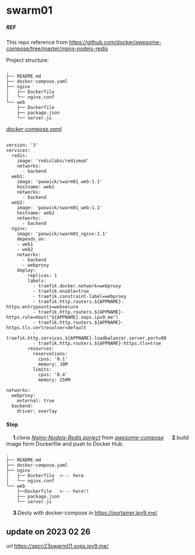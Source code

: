 # swarm01

##### REF
This repo reference from https://github.com/docker/awesome-compose/tree/master/nginx-nodejs-redis

Project structure:
```
.
├── README.md
├── docker-compose.yaml
├── nginx
│   ├── Dockerfile
│   └── nginx.conf
└── web
    ├── Dockerfile
    ├── package.json
    └── server.js
```
[_docker-compose.yaml_](docker-compose.yaml)
```

version: '3'
services:
  redis:
    image: 'redislabs/redismod'
    networks:
      - backend
  web1:
    image: 'paowick/swarm01_web:1.1'
    hostname: web1
    networks:
      - backend
  web2:
    image: 'paowick/swarm01_web:1.1'
    hostname: web2
    networks:
      - backend
  nginx:
    image: 'paowick/swarm01_nginx:1.1'
    depends_on:
    - web1
    - web2
    networks:
      - backend
      - webproxy
    deploy:
        replicas: 1
        labels:
          - traefik.docker.network=webproxy
          - traefik.enable=true
          - traefik.constraint-label=webproxy
          - traefik.http.routers.${APPNAME}-https.entrypoints=websecure
          - traefik.http.routers.${APPNAME}-https.rule=Host("${APPNAME}.xops.ipv9.me")
          - traefik.http.routers.${APPNAME}-https.tls.certresolver=default
          - traefik.http.services.${APPNAME}.loadbalancer.server.port=80
          - traefik.http.routers.${APPNAME}-https.tls=true
        resources:
          reservations:
            cpus: '0.1'
            memory: 10M
          limits:
            cpus: '0.4'
            memory: 250M

networks:
  webproxy:
    external: true
  backend:
    driver: overlay
```

#### Step

&emsp; **1**.clone <ins>*Nginx-Nodejs-Redis porject*</ins> from <ins>*awesome-compose*</ins>
&emsp; **2**.build image form Dockerfile and push to Docker Hub
```
.
├── README.md
├── docker-compose.yaml
├── nginx
│   ├── Dockerfile  <--- here
│   └── nginx.conf
└── web
    ├──Dockerfile   <--- here!!
    ├── package.json
    └── server.js
```
&emsp; **3**.Deoly with docker-compose in https://portainer.ipv9.me/

## update on 2023 02 26
url https://spcn23swarm01.xops.ipv9.me/